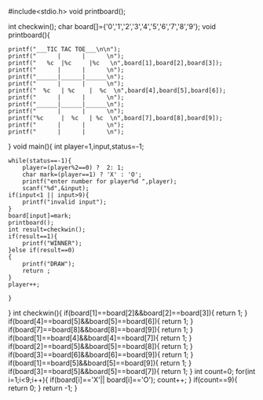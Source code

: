 #include<stdio.h>
void printboard();

int checkwin();
char board[]={'0','1','2','3','4','5','6','7','8','9'};
void printboard(){
    
    
    printf("___TIC TAC TOE___\n\n");
    printf("      |      |      \n");
    printf("   %c  |%c     |%c   \n",board[1],board[2],board[3]);
    printf("      |      |      \n");
    printf("______|______|______\n");
    printf("      |      |      \n");
    printf("  %c   | %c    |  %c  \n",board[4],board[5],board[6]);
    printf("      |      |      \n");
    printf("______|______|______\n");
    printf("      |      |      \n");
    printf("%c     |  %c   | %c  \n",board[7],board[8],board[9]);
    printf("      |      |      \n");
    printf("      |      |      \n");
}
void main(){
    int player=1,input,status=-1;
    
    while(status==-1){
        player=(player%2==0) ?  2: 1;
        char mark=(player==1) ? 'X' : 'O';
        printf("enter number for player%d ",player);
        scanf("%d",&input);
    if(input<1 || input>9){
        printf("invalid input");
    }
    board[input]=mark;
    printboard();
    int result=checkwin();
    if(result==1){
        printf("WINNER");
    }else if(result==0)
    {
        printf("DRAW");
        return ;
    }
    player++;
        
    }
    
}
int checkwin(){
    if(board[1]==board[2]&&board[2]==board[3]){
        return 1;
    }
    if(board[4]==board[5]&&board[5]==board[6]){
        return 1;
    }
    if(board[7]==board[8]&&board[8]==board[9]){
        return 1;
    }
    if(board[1]==board[4]&&board[4]==board[7]){
        return 1;
    }
    if(board[2]==board[5]&&board[5]==board[8]){
        return 1;
    }
    if(board[3]==board[6]&&board[6]==board[9]){
        return 1;
    }
    if(board[1]==board[5]&&board[5]==board[9]){
        return 1;
    }
    if(board[3]==board[5]&&board[5]==board[7]){
        return 1;
    }
    int count=0;
    for(int i=1;i<9;i++){
        if(board[i]=='X'||  board[i]=='O');
        count++;
    }
    if(count==9){
        return 0;
    }
    return -1;
}
